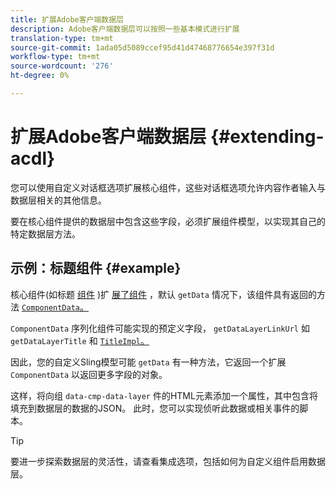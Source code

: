```yaml
---
title: 扩展Adobe客户端数据层
description: Adobe客户端数据层可以按照一些基本模式进行扩展
translation-type: tm+mt
source-git-commit: 1ada05d5089ccef95d41d47468776654e397f31d
workflow-type: tm+mt
source-wordcount: '276'
ht-degree: 0%

---
```



# 扩展Adobe客户端数据层 {#extending-acdl}

您可以使用自定义对话框选项扩展核心组件，这些对话框选项允许内容作者输入与数据层相关的其他信息。

要在核心组件提供的数据层中包含这些字段，必须扩展组件模型，以实现其自己的特定数据层方法。

## 示例：标题组件 {#example}

核心组件(如标题 [组件](https://github.com/adobe/aem-core-wcm-components/blob/master/bundles/core/src/main/java/com/adobe/cq/wcm/core/components/models/Title.java) )扩 [展了组件](https://github.com/adobe/aem-core-wcm-components/blob/master/bundles/core/src/main/java/com/adobe/cq/wcm/core/components/models/Title.java) ，默认 `getData` 情况下，该组件具有返回的方法 [`ComponentData`。](https://github.com/adobe/aem-core-wcm-components/blob/master/bundles/core/src/main/java/com/adobe/cq/wcm/core/components/models/datalayer/ComponentData.java)

`ComponentData` 序列化组件可能实现的预定义字段， `getDataLayerLinkUrl` 如 `getDataLayerTitle` 和 [`TitleImpl`。](https://github.com/adobe/aem-core-wcm-components/blob/master/bundles/core/src/main/java/com/adobe/cq/wcm/core/components/internal/models/v1/TitleImpl.java)

因此，您的自定义Sling模型可能 `getData` 有一种方法，它返回一个扩展 `ComponentData` 以返回更多字段的对象。

这样，将向组 `data-cmp-data-layer` 件的HTML元素添加一个属性，其中包含将填充到数据层的数据的JSON。 此时，您可以实现侦听此数据或相关事件的脚本。

>[!TIP]
>
>要进一步探索数据层的灵活性，请查看集成选项，包括如何为自定义组件启用数据层。
